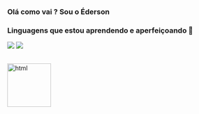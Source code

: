
### Olá como vai ? Sou o Éderson

### Linguagens que estou aprendendo e aperfeiçoando 💪


<p align="left">
        <img 
            src="https://img.shields.io/badge/Python-3776AB?style=for-the-badge&logo=python&logoColor=white"
        />
        <img 
            src="https://img.shields.io/badge/JavaScript-F7DF1E?style=for-the-badge&logo=javascript&logoColor=black"
        />





<div style='display: inline_block'><br/>

  <img height="100em" color="red" alt="html" src="https://github-readme-stats.vercel.app/api?username={EdersonSouzaa}&theme=blue-green">

<div>




